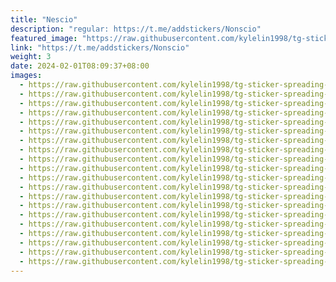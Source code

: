 ```yaml
---
title: "Nescio"
description: "regular: https://t.me/addstickers/Nonscio"
featured_image: "https://raw.githubusercontent.com/kylelin1998/tg-sticker-spreading-worldwide-images/main/img/22add1ef-22f2-4ce7-876d-7b1327992b11.jpg"
link: "https://t.me/addstickers/Nonscio"
weight: 3
date: 2024-02-01T08:09:37+08:00
images:
  - https://raw.githubusercontent.com/kylelin1998/tg-sticker-spreading-worldwide-images/main/img/22add1ef-22f2-4ce7-876d-7b1327992b11.jpg
  - https://raw.githubusercontent.com/kylelin1998/tg-sticker-spreading-worldwide-images/main/img/8b61c4c8-cb7e-49b7-b3ae-c1137c7970e4.jpg
  - https://raw.githubusercontent.com/kylelin1998/tg-sticker-spreading-worldwide-images/main/img/2aee73d1-cd5e-47e1-b477-27dc93db3c29.jpg
  - https://raw.githubusercontent.com/kylelin1998/tg-sticker-spreading-worldwide-images/main/img/2f147736-317d-4978-b9c0-be99bcbb93fb.jpg
  - https://raw.githubusercontent.com/kylelin1998/tg-sticker-spreading-worldwide-images/main/img/068dcdff-f35d-4268-a332-a6504f8d2f83.jpg
  - https://raw.githubusercontent.com/kylelin1998/tg-sticker-spreading-worldwide-images/main/img/7ff03a15-acb9-42eb-ac60-c10166bf8474.jpg
  - https://raw.githubusercontent.com/kylelin1998/tg-sticker-spreading-worldwide-images/main/img/7bcd2d6f-0df4-4e71-9a05-3636760069c9.jpg
  - https://raw.githubusercontent.com/kylelin1998/tg-sticker-spreading-worldwide-images/main/img/a0e77036-5658-4e9a-80bb-272113acc9b3.jpg
  - https://raw.githubusercontent.com/kylelin1998/tg-sticker-spreading-worldwide-images/main/img/e660a553-5fe4-441f-91fc-46b86eb2938a.jpg
  - https://raw.githubusercontent.com/kylelin1998/tg-sticker-spreading-worldwide-images/main/img/c7f0ce69-74f2-4e67-8ac1-d087cf688d6b.jpg
  - https://raw.githubusercontent.com/kylelin1998/tg-sticker-spreading-worldwide-images/main/img/6e9536c0-010e-4115-bd4b-5e47fc00e5d7.jpg
  - https://raw.githubusercontent.com/kylelin1998/tg-sticker-spreading-worldwide-images/main/img/25131fc3-53b5-4b02-a78d-e11fa72a6925.jpg
  - https://raw.githubusercontent.com/kylelin1998/tg-sticker-spreading-worldwide-images/main/img/c6e5aa3f-389f-4707-90bd-8052d25cfb87.jpg
  - https://raw.githubusercontent.com/kylelin1998/tg-sticker-spreading-worldwide-images/main/img/1e170bbf-2519-4ba6-a6ba-156054117920.jpg
  - https://raw.githubusercontent.com/kylelin1998/tg-sticker-spreading-worldwide-images/main/img/361b7dec-7c01-442b-ad69-036a3be16fde.jpg
  - https://raw.githubusercontent.com/kylelin1998/tg-sticker-spreading-worldwide-images/main/img/7cfdbc46-e82c-4c3d-aa83-dd052adc4072.jpg
  - https://raw.githubusercontent.com/kylelin1998/tg-sticker-spreading-worldwide-images/main/img/2582b4e4-af48-4735-a8ff-731923438581.jpg
  - https://raw.githubusercontent.com/kylelin1998/tg-sticker-spreading-worldwide-images/main/img/c9ce40d7-0ed7-4090-85c6-aa7c3bf01795.jpg
  - https://raw.githubusercontent.com/kylelin1998/tg-sticker-spreading-worldwide-images/main/img/6ac88dc0-eb5c-4750-9b23-193188f25dcd.jpg
  - https://raw.githubusercontent.com/kylelin1998/tg-sticker-spreading-worldwide-images/main/img/0329f534-8524-4511-8637-972b7fe7bc82.jpg
---
```

